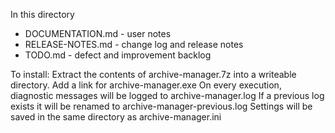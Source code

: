 In this directory

- DOCUMENTATION.md - user notes
- RELEASE-NOTES.md - change log and release notes
- TODO.md - defect and improvement backlog

To install:
Extract the contents of archive-manager.7z into a writeable directory.
Add a link for archive-manager.exe
On every execution, diagnostic messages will be logged to archive-manager.log
If a previous log exists it will be renamed to archive-manager-previous.log
Settings will be saved in the same directory as archive-manager.ini
